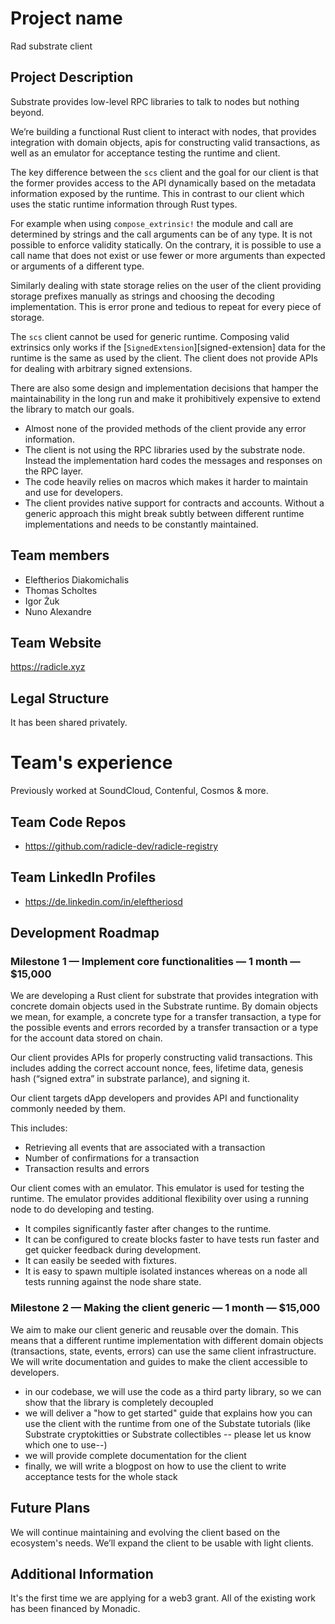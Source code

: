 # Project name

Rad substrate client

## Project Description

Substrate provides low-level RPC libraries to talk to nodes but nothing beyond.

We’re building a functional Rust client to interact with nodes,
that provides integration with domain objects, apis for constructing valid transactions, as well as
an emulator for acceptance testing the runtime and client.

The key difference between the `scs` client and the goal for our client is that the former provides access to the API dynamically based on the metadata information exposed by the runtime. This in contrast to our client which uses the static runtime information through Rust types.

For example when using `compose_extrinsic!` the module and call are determined by strings and the call arguments can be of any type. It is not possible to enforce validity statically. On the contrary, it is possible to use a call name that does not exist or use fewer or more arguments than expected or arguments of a different type.

Similarly dealing with state storage relies on the user of the client providing storage prefixes manually as strings and choosing the decoding implementation. This is error prone and tedious to repeat for every piece of storage.

The `scs` client cannot be used for generic runtime. Composing valid extrinsics only works if the [`SignedExtension`][signed-extension] data for the runtime is the same as used by the client. The client does not provide APIs for dealing with arbitrary signed extensions.

There are also some design and implementation decisions that hamper the maintainability in the long run and make it prohibitively expensive to extend the library to match our goals.

- Almost none of the provided methods of the client provide any error information.
- The client is not using the RPC libraries used by the substrate node. Instead the implementation hard codes the messages and responses on the RPC layer.
- The code heavily relies on macros which makes it harder to maintain and use for developers.
- The client provides native support for contracts and accounts. Without a generic approach this might break subtly between different runtime implementations and needs to be constantly maintained.

## Team members

* Eleftherios Diakomichalis
* Thomas Scholtes
* Igor Żuk
* Nuno Alexandre

## Team Website	

https://radicle.xyz

## Legal Structure 

It has been shared privately.

# Team's experience

Previously worked at SoundCloud, Contenful, Cosmos & more.

## Team Code Repos

* https://github.com/radicle-dev/radicle-registry

## Team LinkedIn Profiles

* https://de.linkedin.com/in/eleftheriosd

## Development Roadmap

### Milestone 1 — Implement core functionalities — 1 month — $15,000

We are developing a Rust client for substrate that provides integration with concrete domain objects 
used in the Substrate runtime. By domain objects we mean, for example, a concrete type for a 
transfer transaction, a type for the possible events and errors recorded by a transfer 
transaction or a type for the account data stored on chain.

Our client provides APIs for properly constructing valid transactions. This includes 
adding the correct account nonce, fees, lifetime data, genesis hash (“signed extra” in substrate 
parlance), and signing it.

Our client targets dApp developers and provides API and functionality commonly needed by them. 

This includes:

  * Retrieving all events that are associated with a transaction
  * Number of confirmations for a transaction
  * Transaction results and errors
  
Our client comes with an emulator. This emulator is used for testing the runtime. 
The emulator provides additional flexibility over using a running node to do developing and testing.

  * It compiles significantly faster after changes to the runtime.
  * It can be configured to create blocks faster to have tests run faster and
    get quicker feedback during development.
  * It can easily be seeded with fixtures.
  * It is easy to spawn multiple isolated instances whereas on a node all tests
    running against the node share state.


### Milestone 2 — Making the client generic — 1 month — $15,000

We aim to make our client generic and reusable over the domain. This means that a
different runtime implementation with different domain objects (transactions, state, events, errors) 
can use the same client infrastructure. We will write documentation and guides to make the client
accessible to developers.

- in our codebase, we will use the code as a third party library, so we can show that the library is completely decoupled
- we will deliver a "how to get started" guide that explains how you can use the client with the runtime from one of the Substate tutorials (like Substrate cryptokitties or Substrate collectibles -- please let us know which one to use--) 
- we will provide complete documentation for the client
- finally, we will write a blogpost on how to use the client to write acceptance tests for the whole stack

## Future Plans

We will continue maintaining and evolving the client based on the ecosystem's needs.
We’ll expand the client to be usable with light clients.

## Additional Information

It's the first time we are applying for a web3 grant. All of the existing work has been financed by Monadic.
